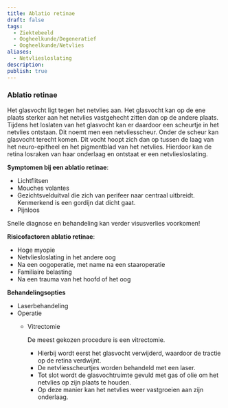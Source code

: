 ```yaml
---
title: Ablatio retinae
draft: false
tags:
  - Ziektebeeld
  - Oogheelkunde/Degeneratief
  - Oogheelkunde/Netvlies
aliases:
  - Netvliesloslating
description: 
publish: true
---
```





### **Ablatio retinae**

Het glasvocht ligt tegen het netvlies aan. Het glasvocht kan op de ene plaats sterker aan het netvlies vastgehecht zitten dan op de andere plaats. Tijdens het loslaten van het glasvocht kan er daardoor een scheurtje in het netvlies ontstaan. Dit noemt men een netvliesscheur. Onder de scheur kan glasvocht terecht komen. Dit vocht hoopt zich dan op tussen de laag van het neuro-epitheel en het pigmentblad van het netvlies. Hierdoor kan de retina losraken van haar onderlaag en ontstaat er een netvliesloslating.

**Symptomen bij een ablatio retinae**:

-   Lichtflitsen
-   Mouches volantes
-   Gezichtsvelduitval die zich van perifeer naar centraal uitbreidt. Kenmerkend is een gordijn dat dicht gaat.
-   Pijnloos


Snelle diagnose en behandeling kan verder visusverlies voorkomen!

**Risicofactoren ablatio retinae**:

-   Hoge myopie
-   Netvliesloslating in het andere oog
-   Na een oogoperatie, met name na een staaroperatie
-   Familiaire belasting
-   Na een trauma van het hoofd of het oog

**Behandelingsopties**

-   Laserbehandeling
-   Operatie
    -   Vitrectomie
        
        De meest gekozen procedure is een vitrectomie.
        
        -   Hierbij wordt eerst het glasvocht verwijderd, waardoor de tractie op de retina verdwijnt.
        -   De netvliesscheurtjes worden behandeld met een laser.
        -   Tot slot wordt de glasvochtruimte gevuld met gas of olie om het netvlies op zijn plaats te houden.
        -   Op deze manier kan het netvlies weer vastgroeien aan zijn onderlaag.

